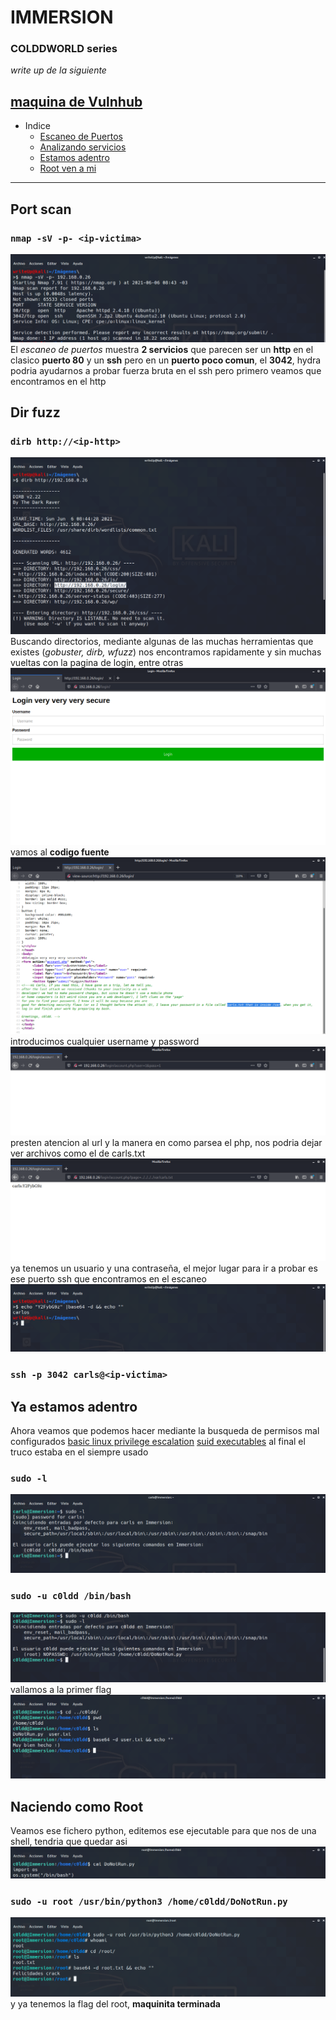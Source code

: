 
# IMMERSION
### COLDDWORLD series
*write up de la siguiente*
## [maquina de Vulnhub](https://www.vulnhub.com/entry/colddworld-immersion,668/)

- Indice
	- [Escaneo de Puertos](#port-scan)
	- [Analizando servicios](#dir-fuzz)
	- [Estamos adentro](#ya-estamos-adentro)
	- [Root ven a mi](#naciendo-como-root)
---

## Port scan
###	`nmap -sV -p- <ip-victima> `
![immersion vulnhub](img/immersion1.png)
El *escaneo de puertos* muestra **2 servicios** que parecen ser un **http** en el clasico **puerto 80** y un **ssh** pero en un **puerto poco comun**, el **3042**, hydra podria ayudarnos a probar fuerza bruta en el ssh pero primero veamos que encontramos en el http

## Dir fuzz
###	`dirb http://<ip-http> `
![immersion vulnhub](img/immersion2.png)
Buscando directorios, mediante algunas de las muchas herramientas que existes (*gobuster, dirb, wfuzz*) nos encontramos rapidamente y sin muchas vueltas con la pagina de login, entre otras
![immersion vulnhub](img/immersion3.png)
vamos al **codigo fuente**
![immersion vulnhub](img/immersion4.png)
introducimos cualquier username y password
![immersion vulnhub](img/immersion5.png)
presten atencion al url y la manera en como parsea el php, nos podria dejar ver archivos como el de carls.txt
![immersion vulnhub](img/immersion6.png)
ya tenemos un usuario y una contraseña, el mejor lugar para ir a probar es ese puerto ssh que encontramos en el escaneo
![immersion vulnhub](img/immersion7.png)

###	`ssh -p 3042 carls@<ip-victima> `


## Ya estamos adentro
Ahora veamos que podemos hacer mediante la busqueda de permisos mal configurados
[basic linux privilege escalation](https://blog.g0tmi1k.com/2011/08/basic-linux-privilege-escalation/)
[suid executables](https://pentestlab.blog/2017/09/25/suid-executables/)
al final el truco estaba en el siempre usado
###	`sudo -l`
![immersion vulnhub](img/immersion8.png)
###	`sudo -u c0ldd /bin/bash`
![immersion vulnhub](img/immersion9.png)
vallamos a la primer flag
![immersion vulnhub](img/immersion10.png)

## Naciendo como Root
Veamos ese fichero python, editemos ese ejecutable para que nos de una shell, tendria que quedar asi
![immersion vulnhub](img/immersion11.png)
###	`sudo -u root /usr/bin/python3 /home/c0ldd/DoNotRun.py`
![immersion vulnhub](img/immersion12.png)
y ya tenemos la flag del root, **maquinita terminada**
